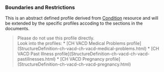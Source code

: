 ### Boundaries and Restrictions
This is an abstract defined profile derived from [Condition](http://hl7.org/fhir/condition.html) resource and will be extended by the specific profiles accoding to the sections in the documents.<br>
<blockquote class="stu-note">
Please do not use this profile directly.<br>
Look into the profiles:
* [CH VACD Medical Problems profile](StructureDefinition-ch-vacd-ch-vacd-medical-problems.html)
* [CH VACD Past Illness profile](StructureDefinition-ch-vacd-ch-vacd-pastillnesses.html)
* [CH VACD Pregnancy profile](StructureDefinition-ch-vacd-ch-vacd-pregnancy.html)
</blockquote>